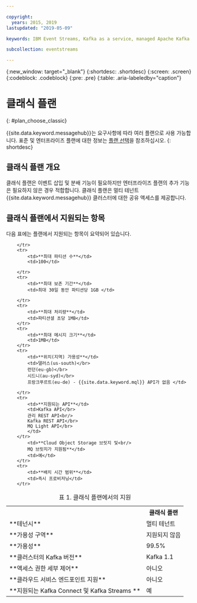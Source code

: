 ```yaml
---

copyright:
  years: 2015, 2019
lastupdated: "2019-05-09"

keywords: IBM Event Streams, Kafka as a service, managed Apache Kafka

subcollection: eventstreams

---
```


{:new_window: target="_blank"}
{:shortdesc: .shortdesc}
{:screen: .screen}
{:codeblock: .codeblock}
{:pre: .pre}
{:table: .aria-labeledby="caption"}

# 클래식 플랜 
{: #plan_choose_classic}

{{site.data.keyword.messagehub}}는 요구사항에 따라 여러 플랜으로 사용 가능합니다. 표준 및 엔터프라이즈 플랜에 대한 정보는 [플랜 선택](/docs/services/EventStreams?topic=eventstreams-plan_choose#plan_choose)을 참조하십시오.
{: shortdesc}
 
## 클래식 플랜 개요
클래식 플랜은 이벤트 삽입 및 분배 기능이 필요하지만 엔터프라이즈 플랜의 추가 기능은 필요하지 않은 경우 적합합니다. 클래식 플랜은 멀티 테넌트 {{site.data.keyword.messagehub}} 클러스터에 대한 공유 액세스를 제공합니다.


## 클래식 플랜에서 지원되는 항목

다음 표에는 플랜에서 지원되는 항목이 요약되어 있습니다.

<table>
    <caption>표 1. 클래식 플랜에서의 지원</caption>
      <tr>
	        <th></th>
		    <th>클래식 플랜</th>
        </tr>
		<tr>
			<td>**테넌시**</td>
			<td>멀티 테넌트 </td>
		</tr>
        <tr>
			<td>**가용성 구역**</td>
			<td>지원되지 않음</td>
		</tr>
        <tr>
			<td>**가용성**</td>
			<td>99.5%</td>
		</tr>
	  		<tr>
			<td>**클러스터의 Kafka 버전**</td>
			<td>Kafka 1.1</td>
		</tr>
		<tr>
			<td>**액세스 권한 세부 제어**</td>
			<td>아니오</td>
		</tr>
				<tr>
			<td>**클라우드 서비스 엔드포인트 지원**</td>
			<td>아니오</td>
		</tr>
		<tr>
			<td>**지원되는 Kafka Connect 및 Kafka Streams **</td>
			<td>예</td>

		</tr>
		<tr>
			<td>**최대 파티션 수**</td>
			<td>100</td>

		</tr>
		<tr>
			<td>**최대 보존 기간**</td>
			<td>최대 30일 동안 파티션당 1GB </td>

		</tr>
		<tr>
			<td>**최대 처리량**</td>
			<td>파티션셜 초당 1MB</td>
		</tr>
		<tr>
			<td>**최대 메시지 크기**</td>
			<td>1MB</td>
		</tr>
		<tr>
			<td>**위치(지역) 가용성**</td>
			<td>댈러스(us-south)</br>
			런던(eu-gb)</br>
			시드니(au-syd)</br>
			프랑크푸르트(eu-de) - {{site.data.keyword.mql}} API가 없음 </td>

		</tr>
		<tr>
     	    <td>**지원되는 API**</td>
			<td>Kafka API</br>
			관리 REST API<br/>
			Kafka REST API</br>
			MQ Light API</br>
		    </td>
		</tr>
			<td>**Cloud Object Storage 브릿지 및<br/>
			MQ 브릿지가 지원됨**</td>
			<td>예</td>
		</tr>
		<tr>
			<td>**배치 시간 범위**</td>
			<td>즉시 프로비저닝</td>
		</tr>

</table>

